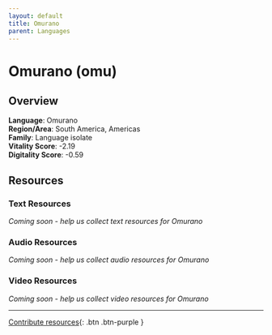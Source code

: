 ```yaml
---
layout: default
title: Omurano
parent: Languages
---
```


# Omurano (omu)

## Overview

**Language**: Omurano  
**Region/Area**: South America, Americas  
**Family**: Language isolate  
**Vitality Score**: -2.19  
**Digitality Score**: -0.59  

## Resources

### Text Resources
*Coming soon - help us collect text resources for Omurano*

### Audio Resources
*Coming soon - help us collect audio resources for Omurano*

### Video Resources
*Coming soon - help us collect video resources for Omurano*

---

[Contribute resources](https://fairtrain.github.io/){: .btn .btn-purple }
